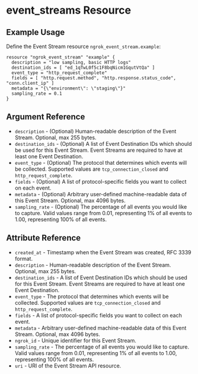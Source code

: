 # event_streams Resource

## Example Usage

Define the Event Stream resource `ngrok_event_stream.example`:

```
resource "ngrok_event_stream" "example" {
  description = "low sampling, basic HTTP logs"
  destination_ids = [ "ed_1qTwL0f5c1F8bqNicm1GqutVtQa" ]
  event_type = "http_request_complete"
  fields = [ "http.request.method", "http.response.status_code", "conn.client_ip" ]
  metadata = "{\"environment\": \"staging\"}"
  sampling_rate = 0.1
}
```

## Argument Reference

* `description` - (Optional) Human-readable description of the Event Stream. Optional, max 255 bytes.
* `destination_ids` - (Optional) A list of Event Destination IDs which should be used for this Event Stream. Event Streams are required to have at least one Event Destination.
* `event_type` - (Optional) The protocol that determines which events will be collected. Supported values are <code>tcp_connection_closed</code> and <code>http_request_complete</code>.
* `fields` - (Optional) A list of protocol-specific fields you want to collect on each event.
* `metadata` - (Optional) Arbitrary user-defined machine-readable data of this Event Stream. Optional, max 4096 bytes.
* `sampling_rate` - (Optional) The percentage of all events you would like to capture. Valid values range from 0.01, representing 1% of all events to 1.00, representing 100% of all events.

## Attribute Reference

* `created_at` - Timestamp when the Event Stream was created, RFC 3339 format.
* `description` - Human-readable description of the Event Stream. Optional, max 255 bytes.
* `destination_ids` - A list of Event Destination IDs which should be used for this Event Stream. Event Streams are required to have at least one Event Destination.
* `event_type` - The protocol that determines which events will be collected. Supported values are <code>tcp_connection_closed</code> and <code>http_request_complete</code>.
* `fields` - A list of protocol-specific fields you want to collect on each event.
* `metadata` - Arbitrary user-defined machine-readable data of this Event Stream. Optional, max 4096 bytes.
* `ngrok_id` - Unique identifier for this Event Stream.
* `sampling_rate` - The percentage of all events you would like to capture. Valid values range from 0.01, representing 1% of all events to 1.00, representing 100% of all events.
* `uri` - URI of the Event Stream API resource.

